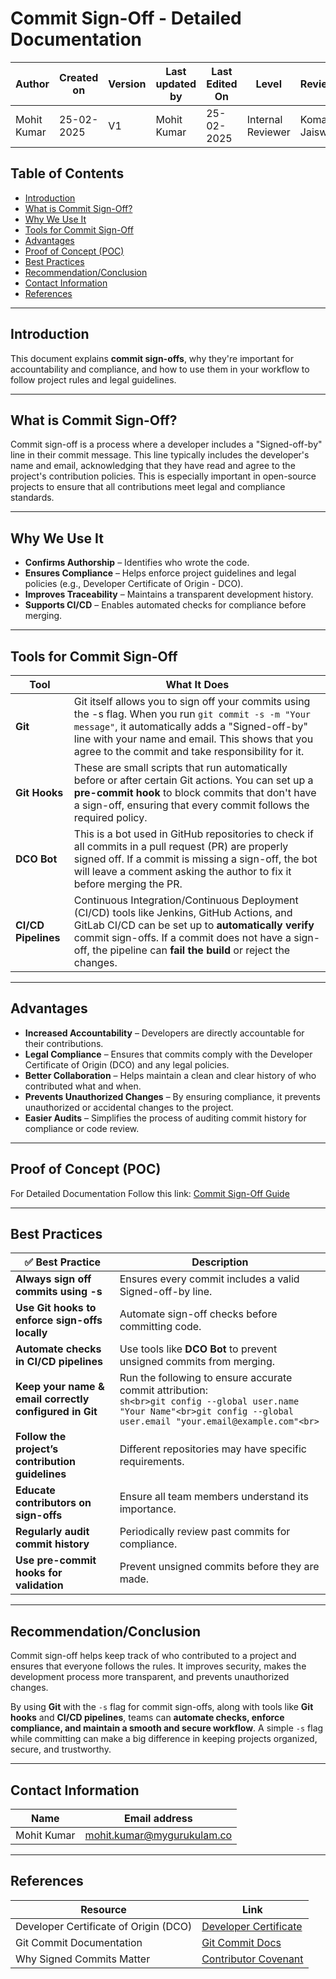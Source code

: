 # Commit Sign-Off - Detailed Documentation


| **Author** | **Created on** | **Version** | **Last updated by**|**Last Edited On**|**Level** |**Reviewer** |
|------------|----------------------|-------------|----------------|-----|-------------|-------------|
| Mohit Kumar|   25-02-2025        | V1   | Mohit Kumar |25-02-2025    |  Internal Reviewer | Komal Jaiswal |

## Table of Contents

- [Introduction](#introduction)
- [What is Commit Sign-Off?](#what-is-commit-sign-off)
- [Why We Use It](#why-we-use-it)
- [Tools for Commit Sign-Off](#tools-for-commit-sign-off)
- [Advantages](#advantages)
- [Proof of Concept (POC)](#proof-of-concept-poc)
- [Best Practices](#best-practices)
- [Recommendation/Conclusion](#recommendationconclusion)
- [Contact Information](#contact-information)
- [References](#references)

---

## Introduction


This document explains **commit sign-offs**, why they're important for accountability and compliance, and how to use them in your workflow to follow project rules and legal guidelines.



---

## What is Commit Sign-Off?

Commit sign-off is a process where a developer includes a "Signed-off-by" line in their commit message. This line typically includes the developer's name and email, acknowledging that they have read and agree to the project's contribution policies. This is especially important in open-source projects to ensure that all contributions meet legal and compliance standards.

---

## Why We Use It

- **Confirms Authorship** – Identifies who wrote the code.
- **Ensures Compliance** – Helps enforce project guidelines and legal policies (e.g., Developer Certificate of Origin - DCO).
- **Improves Traceability** – Maintains a transparent development history.
- **Supports CI/CD** – Enables automated checks for compliance before merging.

---

## Tools for Commit Sign-Off


| Tool             | What It Does                                                                                                   |
|------------------|----------------------------------------------------------------------------------------------------------------|
| **Git**          | Git itself allows you to sign off your commits using the -s flag. When you run `git commit -s -m "Your message"`, it automatically adds a "Signed-off-by" line with your name and email. This shows that you agree to the commit and take responsibility for it. |
| **Git Hooks**    | These are small scripts that run automatically before or after certain Git actions. You can set up a **pre-commit hook** to block commits that don't have a sign-off, ensuring that every commit follows the required policy. |
| **DCO Bot**      | This is a bot used in GitHub repositories to check if all commits in a pull request (PR) are properly signed off. If a commit is missing a sign-off, the bot will leave a comment asking the author to fix it before merging the PR. |
| **CI/CD Pipelines** | Continuous Integration/Continuous Deployment (CI/CD) tools like Jenkins, GitHub Actions, and GitLab CI/CD can be set up to **automatically verify** commit sign-offs. If a commit does not have a sign-off, the pipeline can **fail the build** or reject the changes. |

---



## Advantages

- **Increased Accountability** – Developers are directly accountable for their contributions.
- **Legal Compliance** – Ensures that commits comply with the Developer Certificate of Origin (DCO) and any legal policies.
- **Better Collaboration** – Helps maintain a clean and clear history of who contributed what and when.
- **Prevents Unauthorized Changes** – By ensuring compliance, it prevents unauthorized or accidental changes to the project.
- **Easier Audits** – Simplifies the process of auditing commit history for compliance or code review.

---

## Proof of Concept (POC)

For Detailed Documentation Follow this link: [Commit Sign-Off Guide](https://github.com/snaatak-Zero-Downtime-Crew/Documentation/blob/Mohit-SCRUM-64/Application%20CI%20Design/Generic%20CI%20operation/Commit%20Sign%20off/POC/README.md)

---

## Best Practices

| ✅ **Best Practice** | **Description**                                                                                       |
|----------------------|------------------------------------------------------------------------------------------------------|
| **Always sign off commits using -s** | Ensures every commit includes a valid Signed-off-by line. |
| **Use Git hooks to enforce sign-offs locally** | Automate sign-off checks before committing code. |
| **Automate checks in CI/CD pipelines** | Use tools like **DCO Bot** to prevent unsigned commits from merging. |
| **Keep your name & email correctly configured in Git** | Run the following to ensure accurate commit attribution:<br> ```sh<br>git config --global user.name "Your Name"<br>git config --global user.email "your.email@example.com"<br>``` |
| **Follow the project’s contribution guidelines** | Different repositories may have specific requirements. |
| **Educate contributors on sign-offs** | Ensure all team members understand its importance. |
| **Regularly audit commit history** | Periodically review past commits for compliance. |
| **Use pre-commit hooks for validation** | Prevent unsigned commits before they are made. |

---

## Recommendation/Conclusion

Commit sign-off helps keep track of who contributed to a project and ensures that everyone follows the rules. It improves security, makes the development process more transparent, and prevents unauthorized changes.  

By using **Git** with the `-s` flag for commit sign-offs, along with tools like **Git hooks** and **CI/CD pipelines**, teams can **automate checks, enforce compliance, and maintain a smooth and secure workflow**. A simple `-s` flag while committing can make a big difference in keeping projects organized, secure, and trustworthy.


---

## Contact Information

| **Name**        | **Email address**            |
|-----------------|------------------------------|
| Mohit Kumar     | mohit.kumar@mygurukulam.co    |

---

## References

| Resource                                  | Link                                                       |
|-------------------------------------------|------------------------------------------------------------|
| Developer Certificate of Origin (DCO)     | [Developer Certificate](https://developercertificate.org/) |
| Git Commit Documentation                  | [Git Commit Docs](https://git-scm.com/docs/git-commit) |
| Why Signed Commits Matter                 | [Contributor Covenant](https://www.contributor-covenant.org/) |
